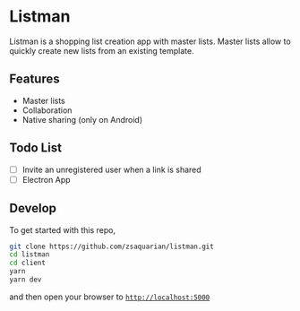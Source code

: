 # Listman

Listman is a shopping list creation app with master lists. Master lists allow to
quickly create new lists from an existing template.

## Features

- Master lists
- Collaboration
- Native sharing (only on Android)

## Todo List

- [ ] Invite an unregistered user when a link is shared
- [ ] Electron App

## Develop

To get started with this repo,
```sh
git clone https://github.com/zsaquarian/listman.git
cd listman
cd client
yarn
yarn dev
```
and then open your browser to [`http://localhost:5000`](http://localhost:5000)

